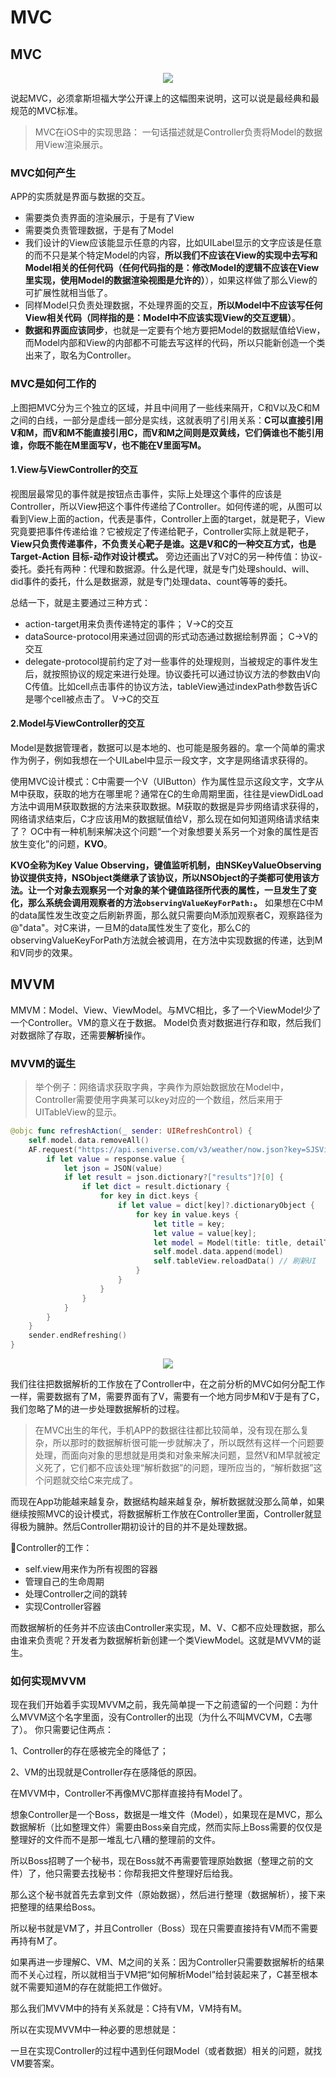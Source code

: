 # MVC
## MVC

<p align="center">
<img src="../resources/MVC.jpeg">
</p>

说起MVC，必须拿斯坦福大学公开课上的这幅图来说明，这可以说是最经典和最规范的MVC标准。

> MVC在iOS中的实现思路： 一句话描述就是Controller负责将Model的数据用View渲染展示。

### MVC如何产生

APP的实质就是界面与数据的交互。

- 需要类负责界面的渲染展示，于是有了View
- 需要类负责管理数据，于是有了Model
- 我们设计的View应该能显示任意的内容，比如UILabel显示的文字应该是任意的而不只是某个特定Model的内容，**所以我们不应该在View的实现中去写和Model相关的任何代码（任何代码指的是：修改Model的逻辑不应该在View里实现，使用Model的数据渲染视图是允许的）**），如果这样做了那么View的可扩展性就相当低了。
- 同样Model只负责处理数据，不处理界面的交互，**所以Model中不应该写任何View相关代码（同样指的是：Model中不应该实现View的交互逻辑）**。
- **数据和界面应该同步**，也就是一定要有个地方要把Model的数据赋值给View，而Model内部和View的内部都不可能去写这样的代码，所以只能新创造一个类出来了，取名为Controller。


### MVC是如何工作的

上图把MVC分为三个独立的区域，并且中间用了一些线来隔开，C和V以及C和M之间的白线，一部分是虚线一部分是实线，这就表明了引用关系：**C可以直接引用V和M，而V和M不能直接引用C，而V和M之间则是双黄线，它们俩谁也不能引用谁，你既不能在M里面写V，也不能在V里面写M。**

#### 1.View与ViewController的交互


视图层最常见的事件就是按钮点击事件，实际上处理这个事件的应该是Controller，所以View把这个事件传递给了Controller。如何传递的呢，从图可以看到View上面的action，代表是事件，Controller上面的target，就是靶子，View究竟要把事件传递给谁？它被规定了传递给靶子，Controller实际上就是靶子，**View只负责传递事件，不负责关心靶子是谁。这是V和C的一种交互方式，也是Target-Action 目标-动作对设计模式。**
旁边还画出了V对C的另一种传值：协议-委托。委托有两种：代理和数据源。什么是代理，就是专门处理should、will、did事件的委托，什么是数据源，就是专门处理data、count等等的委托。

总结一下，就是主要通过三种方式：
- action-target用来负责传递特定的事件； V->C的交互
- dataSource-protocol用来通过回调的形式动态通过数据绘制界面； C->V的交互
- delegate-protocol提前约定了对一些事件的处理规则，当被规定的事件发生后，就按照协议的规定来进行处理。协议委托可以通过协议方法的参数由V向C传值。比如cell点击事件的协议方法，tableView通过indexPath参数告诉C是哪个cell被点击了。 V->C的交互

#### 2.Model与ViewController的交互

Model是数据管理者，数据可以是本地的、也可能是服务器的。拿一个简单的需求作为例子，例如我想在一个UILabel中显示一段文字，文字是网络请求获得的。

使用MVC设计模式：C中需要一个V（UIButton）作为属性显示这段文字，文字从M中获取，获取的地方在哪里呢？通常在C的生命周期里面，往往是viewDidLoad方法中调用M获取数据的方法来获取数据。M获取的数据是异步网络请求获得的，网络请求结束后，C才应该用M的数据赋值给V，那么现在如何知道网络请求结束了？
OC中有一种机制来解决这个问题“一个对象想要关系另一个对象的属性是否放生变化”的问题，**KVO**。



**KVO全称为Key Value Observing，键值监听机制，由NSKeyValueObserving协议提供支持，NSObject类继承了该协议，所以NSObject的子类都可使用该方法。让一个对象去观察另一个对象的某个键值路径所代表的属性，一旦发生了变化，那么系统会调用观察者的方法`observingValueKeyForPath:`。** 如果想在C中M的data属性发生改变之后刷新界面，那么就只需要向M添加观察者C，观察路径为@"data"。对C来讲，一旦M的data属性发生了变化，那么C的observingValueKeyForPath方法就会被调用，在方法中实现数据的传递，达到M和V同步的效果。

## MVVM

MMVM：Model、View、ViewModel。与MVC相比，多了一个ViewModel少了一个Controller。VM的意义在于数据。
Model负责对数据进行存和取，然后我们对数据除了存取，还需要**解析**操作。

### MVVM的诞生

> 举个例子：网络请求获取字典，字典作为原始数据放在Model中，Controller需要使用字典某可以key对应的一个数组，然后来用于UITableView的显示。

```swift
@objc func refreshAction(_ sender: UIRefreshControl) {
    self.model.data.removeAll()
    AF.request("https://api.seniverse.com/v3/weather/now.json?key=SJSVidYf39dI84d0s&location=shanghai&language=zh-Hans&unit=c").responseJSON { (response) in
        if let value = response.value {
            let json = JSON(value)
            if let result = json.dictionary?["results"]?[0] {
                if let dict = result.dictionary {
                    for key in dict.keys {
                        if let value = dict[key]?.dictionaryObject {
                            for key in value.keys {
                                let title = key;
                                let value = value[key];
                                let model = Model(title: title, detailTitle: value as! String)
                                self.model.data.append(model)
                                self.tableView.reloadData() // 刷新UI
                            }
                        }
                    }
                }
            }
        }
    }
    sender.endRefreshing()
}
```

<p align="center">
<img src="../resources/MVC.gif">
</p>

我们往往把数据解析的工作放在了Controller中，在之前分析的MVC如何分配工作一样，需要数据有了M，需要界面有了V，需要有一个地方同步M和V于是有了C，我们忽略了M的进一步处理数据解析的过程。

> 在MVC出生的年代，手机APP的数据往往都比较简单，没有现在那么复杂，所以那时的数据解析很可能一步就解决了，所以既然有这样一个问题要处理，而面向对象的思想就是用类和对象来解决问题，显然V和M早就被定义死了，它们都不应该处理“解析数据”的问题，理所应当的，“解析数据”这个问题就交给C来完成了。

而现在App功能越来越复杂，数据结构越来越复杂，解析数据就没那么简单，如果继续按照MVC的设计模式，将数据解析工作放在Controller里面，Controller就显得极为臃肿。然后Controller期初设计的目的并不是处理数据。

Controller的工作：
- self.view用来作为所有视图的容器
- 管理自己的生命周期
- 处理Controller之间的跳转
- 实现Controller容器

而数据解析的任务并不应该由Controller来实现，M、V、C都不应处理数据，那么由谁来负责呢？开发者为数据解析新创建一个类ViewModel。这就是MVVM的诞生。

### 如何实现MVVM

现在我们开始着手实现MVVM之前，我先简单提一下之前遗留的一个问题：为什么MVVM这个名字里面，没有Controller的出现（为什么不叫MVCVM，C去哪了）。
你只需要记住两点：

1、Controller的存在感被完全的降低了；

2、VM的出现就是Controller存在感降低的原因。

在MVVM中，Controller不再像MVC那样直接持有Model了。

想象Controller是一个Boss，数据是一堆文件（Model），如果现在是MVC，那么数据解析（比如整理文件）需要由Boss亲自完成，然而实际上Boss需要的仅仅是整理好的文件而不是那一堆乱七八糟的整理前的文件。

所以Boss招聘了一个秘书，现在Boss就不再需要管理原始数据（整理之前的文件）了，他只需要去找秘书：你帮我把文件整理好后给我。

那么这个秘书就首先去拿到文件（原始数据），然后进行整理（数据解析），接下来把整理的结果给Boss。

所以秘书就是VM了，并且Controller（Boss）现在只需要直接持有VM而不需要再持有M了。

如果再进一步理解C、VM、M之间的关系：因为Controller只需要数据解析的结果而不关心过程，所以就相当于VM把“如何解析Model”给封装起来了，C甚至根本就不需要知道M的存在就能把工作做好。

那么我们MVVM中的持有关系就是：C持有VM，VM持有M。

所以在实现MVVM中一种必要的思想就是：

一旦在实现Controller的过程中遇到任何跟Model（或者数据）相关的问题，就找VM要答案。